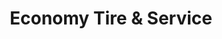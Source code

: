 ---
title: "Economy Tire & Service"
url: /edgewood/economy-tire-und-service/
shop: Autowerkstatt
---